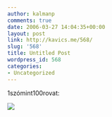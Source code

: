 ```yaml
---
author: kalmanp
comments: true
date: 2006-03-27 14:04:35+00:00
layout: post
link: http://kavics.me/568/
slug: '568'
title: Untitled Post
wordpress_id: 568
categories:
- Uncategorized
---
```


1szómint100rovat:  



![](http://kavics.freeblog.hu/Files/!!tavaszi.jpg)
